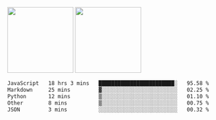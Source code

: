<img src="https://github-readme-stats.vercel.app/api?username=Dream4ever&count_private=true&show_icons=true&theme=tokyonight" height="150" /> <img src="https://github-readme-stats.vercel.app/api/top-langs/?username=Dream4ever&count_private=true&show_icons=true&theme=tokyonight&langs_count=5&layout=compact" height="150" />

<!--START_SECTION:waka-->

```txt
JavaScript   18 hrs 3 mins   ████████████████████████░   95.58 %
Markdown     25 mins         ▓░░░░░░░░░░░░░░░░░░░░░░░░   02.25 %
Python       12 mins         ▒░░░░░░░░░░░░░░░░░░░░░░░░   01.10 %
Other        8 mins          ▒░░░░░░░░░░░░░░░░░░░░░░░░   00.75 %
JSON         3 mins          ░░░░░░░░░░░░░░░░░░░░░░░░░   00.32 %
```

<!--END_SECTION:waka-->
